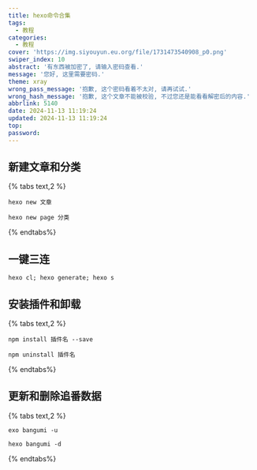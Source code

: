```yaml
---
title: hexo命令合集
tags:
  - 教程
categories:
  - 教程
cover: 'https://img.siyouyun.eu.org/file/1731473540908_p0.png'
swiper_index: 10
abstract: '有东西被加密了, 请输入密码查看.'
message: '您好, 这里需要密码.'
theme: xray
wrong_pass_message: '抱歉, 这个密码看着不太对, 请再试试.'
wrong_hash_message: '抱歉, 这个文章不能被校验, 不过您还是能看看解密后的内容.'
abbrlink: 5140
date: 2024-11-13 11:19:24
updated: 2024-11-13 11:19:24
top:
password:
---
```


## 新建文章和分类

{% tabs text,2 %}

<!-- tab 新建文章 -->

```clt
hexo new 文章
```

<!-- endtab -->
<!-- tab 新建分类 -->

```clt
hexo new page 分类
```
<!-- endtab -->

{% endtabs%}

## 一键三连
~~~clt
hexo cl; hexo generate; hexo s
~~~

## 安装插件和卸载

{% tabs text,2 %}

<!-- tab 安装插件 -->

```clt
npm install 插件名 --save
```

<!-- endtab -->
<!-- tab 卸载插件 -->

```clt
npm uninstall 插件名
```
<!-- endtab -->

{% endtabs%}


## 更新和删除追番数据

{% tabs text,2 %}

<!-- tab 更新追番数据 -->

```clt
exo bangumi -u
```

<!-- endtab -->
<!-- tab 删除追番数据 -->

```clt
hexo bangumi -d
```
<!-- endtab -->

{% endtabs%}